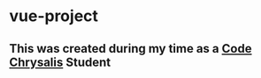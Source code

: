 # vue-project
## This was created during my time as a [Code Chrysalis](https://codechrysalis.io) Student